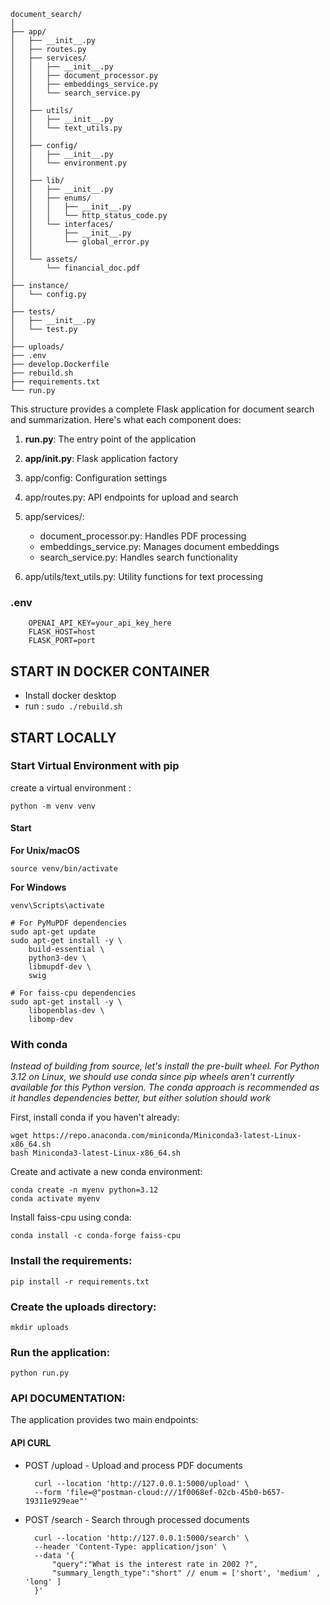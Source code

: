     document_search/
    │
    ├── app/
    │   ├── __init__.py
    │   ├── routes.py
    │   ├── services/
    │   │   ├── __init__.py
    │   │   ├── document_processor.py
    │   │   ├── embeddings_service.py
    │   │   └── search_service.py
    │   │
    │   ├── utils/
    │   │   ├── __init__.py
    │   │   └── text_utils.py
    │   │
    │   ├── config/
    │   │   ├── __init__.py
    │   │   └── environment.py
    │   │
    │   ├── lib/
    │   │   ├── __init__.py
    │   │   ├── enums/
    │   │   │   ├── __init__.py
    │   │   │   └── http_status_code.py
    │   │   └── interfaces/
    │   │       ├── __init__.py
    │   │       └── global_error.py
    │   │
    │   └── assets/
    │       └── financial_doc.pdf
    │
    ├── instance/
    │   └── config.py
    │
    ├── tests/
    │   ├── __init__.py
    │   └── test.py
    │
    ├── uploads/
    ├── .env
    ├── develop.Dockerfile
    ├── rebuild.sh
    ├── requirements.txt
    └── run.py


This structure provides a complete Flask application for document search and summarization. Here's what each component does:
1. **run.py**: The entry point of the application

2. **app/__init__.py**: Flask application factory

3. app/config: Configuration settings

4. app/routes.py: API endpoints for upload and search

5. app/services/:
    - document_processor.py: Handles PDF processing
    - embeddings_service.py: Manages document embeddings
    - search_service.py: Handles search functionality

6. app/utils/text_utils.py: Utility functions for text processing


### .env

        OPENAI_API_KEY=your_api_key_here
        FLASK_HOST=host
        FLASK_PORT=port


## START IN DOCKER CONTAINER

- Install docker desktop
- run   :  `sudo ./rebuild.sh`


## START LOCALLY 

### Start Virtual Environment with pip

create a virtual environment : 

`python -m venv venv`

#### Start 
**For Unix/macOS**

`source venv/bin/activate`

**For Windows**

`venv\Scripts\activate`


    # For PyMuPDF dependencies
    sudo apt-get update
    sudo apt-get install -y \
        build-essential \
        python3-dev \
        libmupdf-dev \
        swig

    # For faiss-cpu dependencies
    sudo apt-get install -y \
        libopenblas-dev \
        libomp-dev
    


### With conda

*Instead of building from source, let's install the pre-built wheel. For Python 3.12 on Linux, we should use conda since pip wheels aren't currently available for this Python version. The conda approach is recommended as it handles dependencies better, but either solution should work*


First, install conda if you haven't already:

    wget https://repo.anaconda.com/miniconda/Miniconda3-latest-Linux-x86_64.sh
    bash Miniconda3-latest-Linux-x86_64.sh

Create and activate a new conda environment:

    conda create -n myenv python=3.12
    conda activate myenv

Install faiss-cpu using conda:

    conda install -c conda-forge faiss-cpu


### Install the requirements:
`pip install -r requirements.txt`

### Create the uploads directory:
`mkdir uploads`

### Run the application:
`python run.py`

### API DOCUMENTATION: 

The application provides two main endpoints:

#### API CURL

- POST /upload - Upload and process PDF documents

        curl --location 'http://127.0.0.1:5000/upload' \
        --form 'file=@"postman-cloud:///1f0068ef-02cb-45b0-b657-19311e929eae"'

- POST /search - Search through processed documents

        curl --location 'http://127.0.0.1:5000/search' \
        --header 'Content-Type: application/json' \
        --data '{
            "query":"What is the interest rate in 2002 ?",
            "summary_length_type":"short" // enum = ['short', 'medium' , 'long' ]
        }'